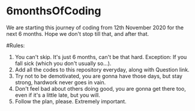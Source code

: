 # 6monthsOfCoding
We are starting this journey of coding from 12th November 2020 for the next 6 months. Hope we don't stop till that, and after that.

#Rules:
1. You can't skip. It's just 6 months, can't be that hard. Exception: If you fall sick (which you don't usually so...).
2. Add all the codes to this repository everyday, along with Question link.
3. Try not to be demotivated, you are gonna have those days, but stay strong, hardwork never goes in vain.
4. Don't feel bad about others doing good, you are gonna get there too, even if it's a little late, but you will. 
5. Follow the plan, please. Extremely important.
